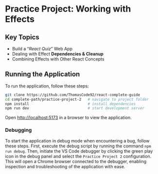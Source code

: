 # Practice Project: Working with Effects

## Key Topics

- Build a “_React Quiz_” Web App
- Dealing with Effect **Dependencies & Cleanup**
- Combining Effects with Other React Concepts

## Running the Application

To run the application, follow these steps:

```bash
git clone https://github.com/ThomasCode92/react-complete-guide
cd complete-path/practice-project-2   # navigate to project folder
npm install                           # install dependencies
npm run dev                           # start development server
```

Open [http://localhost:5173](http://localhost:5173) in a browser to view the application.

### Debugging

To start the application in debug mode when encountering a bug, follow these steps. First, execute the debug script by running the command `npm run debug`. Then, initiate the VS Code debugger by clicking the green play icon in the debug panel and select the `Practice Project 2` configuration. This will open a Chrome browser connected to the debugger, enabling inspection and troubleshooting of the application with ease.
